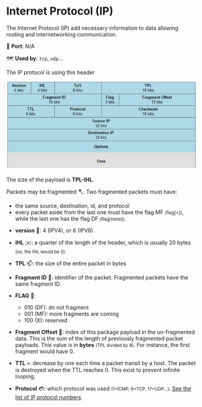 # Internet Protocol (IP)

<div class="row row-cols-md-2"><div>

The Internet Protocol (IP) add necessary information to data allowing routing and internetworking communication.

🐊️ **Port**: N/A

🗺️ **Used by**: `tcp`, `udp`...

The IP protocol is using this header

![IP Header](_images/ip_headers.png)

The size of the payload is **TPL-IHL**.

Packets may be fragmented 🪓. Two fragmented packets must have:

* the same source, destination, id, and protocol
* every packet aside from the last one must have the flag MF <small>(flag[+])</small>, while the last one has the flag DF <small>(flag[none])</small>.
</div><div>

* **version** 🔢: 4 (IPV4), or 6 (IPV6)

* **IHL** ✉️: a quarter of the length of the header, which is usually 20 bytes <small>(so, the IHL would be 5)</small>.

* **TPL** 📫: the size of the entire packet in bytes

* **Fragment ID** 🔑: identifier of the packet. Fragmented packets have the same fragment ID.

* **FLAG** 👮:
    * 010 (DF): do not fragment
    * 001 (MF): more fragments are coming
    * 100 (X): reserved

<p></p>

* **Fragment Offset** 🎯: index of this package payload in the un-fragmented data. This is the sum of the length of previously fragmented packet payloads. This value is in **bytes** <small>(TPL divided by 8)</small>. For instance, the first fragment would have 0.

* **TTL** 💀: decrease by one each time a packet transit by a host. The packet is destroyed when the TTL reaches 0. This exist to prevent infinite looping.

* **Protocol** 💳: which protocol was used <small>(1=ICMP, 6=TCP, 17=UDP...)</small>. [See the list of IP protocol numbers](https://en.wikipedia.org/wiki/List_of_IP_protocol_numbers).
</div></div>